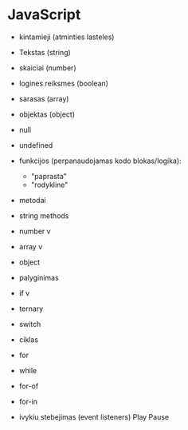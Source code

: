 # JavaScript

- kintamieji (atminties lasteles)
- Tekstas (string) 
-    skaiciai (number) 
- logines reiksmes (boolean) 
- sarasas (array)
- objektas  (object) 
- null
- undefined 


- funkcijos (perpanaudojamas kodo blokas/logika):
    -   "paprasta"
  - "rodykline" 

 - metodai
- string methods
- number v
- array v
- object

- palyginimas
- if v
- ternary
- switch



-    ciklas
- for
- while
- for-of
- for-in


- ivykiu stebejimas (event listeners) Play Pause 

